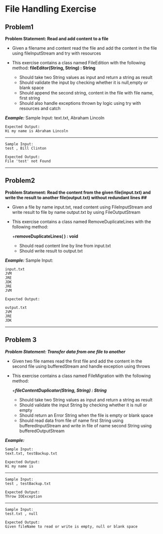 # File Handling Exercise  


## Problem1
**Problem Statement: Read and add content to a file**

- Given a filename and content read the file and add the content in the file using fileInputStream and try with resources

- This exercise contains a class named FileEdition with the following method:
     **fileEditor(String, String) : String** 
     -	Should take two String values as input and return a string as result
     -	Should validate the input by checking whether it is null,empty or blank space
     -	Should append the second string, content in the file with file name, first string     
     -	Should also handle exceptions thrown by logic using try with resources and catch      

 ***Example:***
    Sample Input:
    text.txt, Abraham Lincoln      
    
    Expected Output:
    Hi my name is Abraham Lincoln
--------------------------------------------------------
    Sample Input:
    test , Bill Clinton
        
    Expected Output:
    File 'test' not Found

---
## Problem2
**Problem Statement: Read the content from the given file(input.txt) and write the result to another file(output.txt) without redundant lines ##**

- Given a file by name input.txt, read content using FileInputStream and write result to file by name output.txt by using FileOutputStream

- This exercise contains a class named RemoveDuplicateLines with the following method:

    +**removeDuplicateLines( ) : void**
    - Should read content line by line from input.txt 
    - Should write result to output.txt 
        
 ***Example:***
    Sample Input:
    
    input.txt
    JVM
    JRE
    JDK
    JRE
    JVM
    
    Expected Output:   
    
    output.txt
    JVM
    JRE
    JDK

---
## Problem 3
 ***Problem Statement: Transfer data from one file to another***

- Given two file names read the first file and add the content in the second file using bufferedStream and handle exception using throws

- This exercise contains a class named FileMigration with the following method:

     +***fileContentDuplicator(String, String) : String***  
     - Should take two String values as input and return a string as result
     - Should validate the input String by checking whether it is null or empty   
     - Should return an Error String when the file is empty or blank space       
     - Should read data from file of name first String using bufferedInputStream and write in file of name second String using bufferedOutputStream       

***Example:***

    Sample Input:
    text.txt, testBackup.txt      
    
    Expected Output:
    Hi my name is
--------------------------------------------------------
    Sample Input:
    test , testBackup.txt
        
    Expected Output:
    Throw IOException
--------------------------------------------------------
    Sample Input:
    test.txt , null
        
    Expected Output:
    Given fileName to read or write is empty, null or blank space